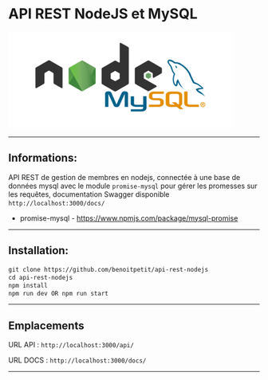 # API REST NodeJS et MySQL

<img src="./nodesql.png" alt="drawing" width="450"/>

---
## Informations:

API REST de gestion de membres en nodejs, connectée à une base de données mysql avec le module `promise-mysql` pour gérer les promesses sur les requêtes, documentation Swagger disponible `http://localhost:3000/docs/`

- promise-mysql - https://www.npmjs.com/package/mysql-promise

---

## Installation:

```
git clone https://github.com/benoitpetit/api-rest-nodejs
cd api-rest-nodejs
npm install
npm run dev OR npm run start
```

---
## Emplacements

URL API : `http://localhost:3000/api/`

URL DOCS : `http://localhost:3000/docs/`

---